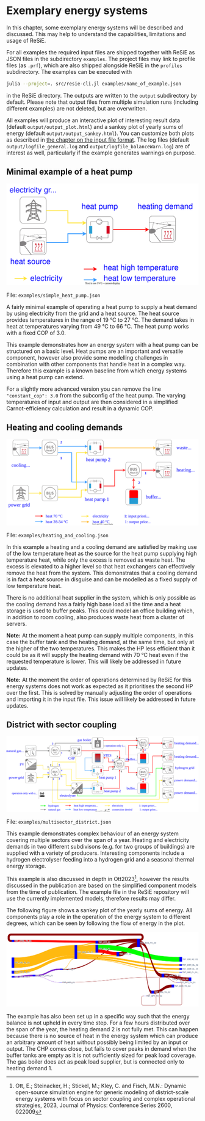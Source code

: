 # Exemplary energy systems

In this chapter, some exemplary energy systems will be described and discussed. This may help to understand the capabilities, limitations and usage of ReSiE.

For all examples the required input files are shipped together with ReSiE as JSON files in the subdirectory `examples`. The project files may link to profile files (as `.prf`), which are also shipped alongside ReSiE in the `profiles` subdirectory. The examples can be executed with

```bash
julia --project=. src/resie-cli.jl examples/name_of_example.json
```

in the ReSiE directory. The outputs are written to the `output` subdirectory by default. Please note that output files from multiple simulation runs (including different examples) are not deleted, but are overwritten.

All examples will produce an interactive plot of interesting result data (default `output/output_plot.html`) and a sankey plot of yearly sums of energy (default `output/output_sankey.html`). You can customize both plots as described in [the chapter on the input file format](resie_input_file_format.md). The log files (default `output/logfile_general.log` and `output/logfile_balanceWarn.log`) are of interest as well, particularly if the example generates warnings on purpose.

## Minimal example of a heat pump
![Simple heat pump energy system](fig/examples/240410_simple_heat_pump.svg)

File: `examples/simple_heat_pump.json`

A fairly minimal example of operating a heat pump to supply a heat demand by using electricity from the grid and a heat source. The heat source provides temperatures in the range of 19 °C to 27 °C. The demand takes in heat at temperatures varying from 49 °C to 66 °C. The heat pump works with a fixed COP of 3.0.

This example demonstrates how an energy system with a heat pump can be structured on a basic level. Heat pumps are an important and versatile component, however also provide some modelling challenges in combination with other components that handle heat in a complex way. Therefore this example is a known baseline from which energy systems using a heat pump can extend.

For a slightly more advanced version you can remove the line `"constant_cop": 3.0` from the subconfig of the heat pump. The varying temperatures of input and output are then considered in a simplified Carnot-efficiency calculation and result in a dynamic COP.

## Heating and cooling demands
![Heating and cooling demands in one energy system](fig/examples/240610_heating_and_cooling.svg)

File: `examples/heating_and_cooling.json`

In this example a heating and a cooling demand are satisfied by making use of the low temperature heat as the source for the heat pump supplying high temperature heat, while only the excess is removed as waste heat. The excess is elevated to a higher level so that heat exchangers can effectively remove the heat from the system. This demonstrates that a cooling demand is in fact a heat source in disguise and can be modelled as a fixed supply of low temperature heat.

There is no additional heat supplier in the system, which is only possible as the cooling demand has a fairly high base load all the time and a heat storage is used to buffer peaks. This could model an office building which, in addition to room cooling, also produces waste heat from a cluster of servers.

**Note:** At the moment a heat pump can supply multiple components, in this case the buffer tank and the heating demand, at the same time, but only at the higher of the two temperatures. This makes the HP less efficient than it could be as it will supply the heating demand with 70 °C heat even if the requested temperature is lower. This will likely be addressed in future updates.

**Note:** At the moment the order of operations determined by ReSiE for this energy systems does not work as expected as it prioritises the second HP over the first. This is solved by manually adjusting the order of operations and importing it in the input file. This issue will likely be addressed in future updates.

## District with sector coupling
![Complex district energy system with multiple sectors](fig/examples/240411_multisector_district.svg)

File: `examples/multisector_district.json`

This example demonstrates complex behaviour of an energy system covering multiple sectors over the span of a year. Heating and electricity demands in two different subdivisons (e.g. for two groups of buildings) are supplied with a variety of producers. Interesting components include a hydrogen electrolyser feeding into a hydrogen grid and a seasonal thermal energy storage.

This example is also discussed in depth in Ott2023[^Ott2023], however the results discussed in the publication are based on the simplified component models from the time of publication. The example file in the ReSiE repository will use the currently implemented models, therefore results may differ.

The following figure shows a sankey plot of the yearly sums of energy. All components play a role in the operation of the energy system to different degrees, which can be seen by following the flow of energy in the plot.

![Sankey plot of yearly sums of energy](fig/examples/240415_multisector_district_sankey.png)

The example has also been set up in a specific way such that the energy balance is not upheld in every time step. For a few hours distributed over the span of the year, the heating demand 2 is not fully met. This can happen because there is no source of heat in the energy system which can produce an arbitrary amount of heat without possibly being limited by an input or output. The CHP comes close, but fails to cover peaks in demand when the buffer tanks are empty as it is not sufficiently sized for peak load coverage. The gas boiler does act as peak load supplier, but is connected only to heating demand 1.

[^Ott2023]: Ott, E.; Steinacker, H.; Stickel, M.; Kley, C. and Fisch, M.N.: Dynamic open-source simulation engine for generic modeling of district-scale energy systems with focus on sector coupling and complex operational strategies, 2023, Journal of Physics: Conference Series 2600, 022009

